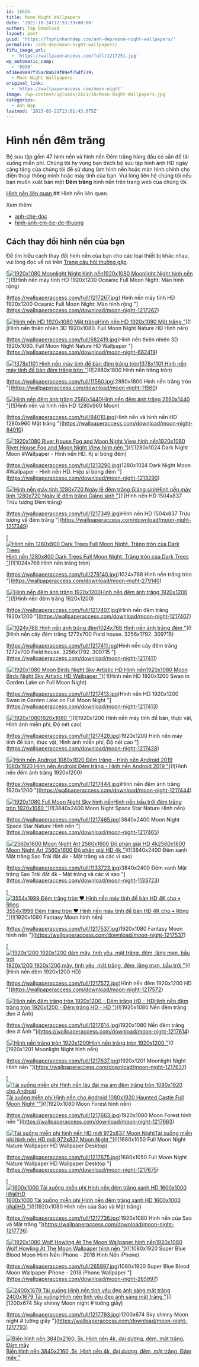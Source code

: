 ```yaml
---
id: 18626
title: Moon Night Wallpapers
date: '2021-10-24T12:53:33+00:00'
author: Top Download
layout: post
guid: 'https://Tophinhanhdep.com/anh-dep/moon-night-wallpapers/'
permalink: /anh-dep/moon-night-wallpapers/
fifu_image_url:
  - 'https://wallpaperaccess.com/full/1217251.jpg'
wp_automatic_camp:
  - '8098'
af34e49a97f35ac8ab39f89ef75df739:
  - Moon Night Wallpapers
original_link:
  - 'https://wallpaperaccess.com/moon-night'
image: /wp-content/uploads/2021/10/Moon-Night-Wallpapers.jpg
categories:
  - Ảnh Đẹp
lastmod: '2025-03-21T13:01:43.675Z'
---
```

# Hình nền đêm trăng

Bộ sưu tập gồm 47 hình nền và hình nền Đêm trăng hàng đầu có sẵn để tải xuống miễn phí. Chúng tôi hy vọng bạn thích bộ sưu tập hình ảnh HD ngày càng tăng của chúng tôi để sử dụng làm hình nền hoặc màn hình chính cho điện thoại thông minh hoặc máy tính của bạn. Vui lòng liên hệ chúng tôi nếu bạn muốn xuất bản một **Đêm trăng** hình nền trên trang web của chúng tôi.

[Hình nền liên quan ](#related) ## Hình nền liên quan.

   
 Xem thêm:

   
- [anh-che-doc](https://tophinhanhdep.com/anh-che/anh-che-doc/)
- [hinh-anh-em-be-de-thuong](https://tophinhanhdep.com/hinh-anh-de-thuong/hinh-anh-em-be-de-thuong/)

## Cách thay đổi hình nền của bạn

Để tìm hiểu cách thay đổi hình nền của bạn cho các loại thiết bị khác nhau, vui lòng đọc về nó trên [Trang câu hỏi thường gặp](https://tophinhanhdep.com/faq/).

  
[[![1920x1080 Moonlight Night hình nền](https://wallpaperaccess.com/full/1217251.jpg)1920x1080 Moonlight Night hình nền "](https://wallpaperaccess.com/download/moon-night-1217251)](![Hình nền máy tính HD 1920x1200 Oceanic Full Moon Night: Màn hình rộng)

(https://wallpaperaccess.com/full/1217267.jpg) Hình nền máy tính HD 1920x1200 Oceanic Full Moon Night: Màn hình rộng "](https://wallpaperaccess.com/download/moon-night-1217267)

[[![Hình nền HD 1920x1080 Mặt trăng](https://wallpaperaccess.com/full/1163621.jpg)Hình nền HD 1920x1080 Mặt trăng "](https://wallpaperaccess.com/download/moon-night-1163621)](![Hình nền thiên nhiên 3D 1920x1080.  Full Moon Night Nature HD Hình nền)

(https://wallpaperaccess.com/full/682419.jpg)Hình nền thiên nhiên 3D 1920x1080. Full Moon Night Nature HD Wallpaper "](https://wallpaperaccess.com/download/moon-night-682419)

[[![1378x1101 Hình nền máy tính để bàn đêm trăng tròn](https://wallpaperaccess.com/full/121335.jpg)1378x1101 Hình nền máy tính để bàn đêm trăng tròn "](https://wallpaperaccess.com/download/moon-night-121335)](![2880x1800 Hình nền trăng tròn)

(https://wallpaperaccess.com/full/11560.jpg)2880x1800 Hình nền trăng tròn "](https://wallpaperaccess.com/download/moon-night-11560)

[[![Hình nền đêm ánh trăng 2560x1440](https://wallpaperaccess.com/full/1217273.jpg)Hình nền đêm ánh trăng 2560x1440 "](https://wallpaperaccess.com/download/moon-night-1217273)](![Hình nền và hình nền HD 1280x960 Moon)

(https://wallpaperaccess.com/full/84010.jpg)Hình nền và hình nền HD 1280x960 Mặt trăng "](https://wallpaperaccess.com/download/moon-night-84010)

[[![1920x1080 River House Fog and Moon Night View hình nền](https://wallpaperaccess.com/full/1217303.jpg)1920x1080 River House Fog and Moon Night View hình nền "](https://wallpaperaccess.com/download/moon-night-1217303)](![1280x1024 Dark Night Moon #Wallpaper - Hình nền HD.  Kị sĩ bóng đêm)

(https://wallpaperaccess.com/full/1213290.jpg)1280x1024 Dark Night Moon #Wallpaper - Hình nền HD. Hiệp sĩ bóng đêm "](https://wallpaperaccess.com/download/moon-night-1213290)

[[![Hình nền máy tính 1280x720 Ngày lễ đêm trăng Giáng sinh](https://wallpaperaccess.com/full/1217310.jpg)Hình nền máy tính 1280x720 Ngày lễ đêm trăng Giáng sinh "](https://wallpaperaccess.com/download/moon-night-1217310)](![Hình nền HD 1504x837 Trừu tượng Đêm trăng)

(https://wallpaperaccess.com/full/1217349.jpg)Hình nền HD 1504x837 Trừu tượng về đêm trăng "](https://wallpaperaccess.com/download/moon-night-1217349)

[[![Hình nền 1280x800 Dark Trees Full Moon Night.  Trăng tròn của Dark Trees](https://wallpaperaccess.com/full/1217358.jpg)Hình nền 1280x800 Dark Trees Full Moon Night. Trăng tròn của Dark Trees "](https://wallpaperaccess.com/download/moon-night-1217358)](![1024x768 Hình nền trăng tròn)

(https://wallpaperaccess.com/full/279140.jpg)1024x768 Hình nền trăng tròn "](https://wallpaperaccess.com/download/moon-night-279140)

[[![Hình nền đêm ánh trăng 1920x1200](https://wallpaperaccess.com/full/1217378.jpg)Hình nền đêm ánh trăng 1920x1200 "](https://wallpaperaccess.com/download/moon-night-1217378)](![Hình nền đêm trăng 1920x1200)

(https://wallpaperaccess.com/full/1217407.jpg)Hình nền đêm trăng 1920x1200 "](https://wallpaperaccess.com/download/moon-night-1217407)

[[![1024x768 Hình nền ánh trăng đêm](https://wallpaperaccess.com/full/1217204.jpg)1024x768 Hình nền ánh trăng đêm "](https://wallpaperaccess.com/download/moon-night-1217204)](![Hình nền cây đêm trăng 1272x700 Field house.  3256x1792.  309715)

(https://wallpaperaccess.com/full/1217411.jpg)Hình nền cây đêm trăng 1272x700 Field house. 3256x1792. 309715 "](https://wallpaperaccess.com/download/moon-night-1217411)

[[![1920x1080 Moon Birds Night Sky Artistic HD Hình nền](https://wallpaperaccess.com/full/944272.jpg)1920x1080 Moon Birds Night Sky Artistic HD Wallpaper "](https://wallpaperaccess.com/download/moon-night-944272)]( ![Hình nền HD 1920x1200 Swan in Garden Lake on Full Moon Night)

(https://wallpaperaccess.com/full/1217413.jpg)Hình nền HD 1920x1200 Swan in Garden Lake on Full Moon Night "](https://wallpaperaccess.com/download/moon-night-1217413)

[[![1920x1080 ](https://wallpaperaccess.com/full/1217418.jpg)1920x1080 "](https://wallpaperaccess.com/download/moon-night-1217418)](![1920x1200 Hình nền máy tính để bàn, thực vật, Hình ảnh miễn phí, Độ nét cao)

(https://wallpaperaccess.com/full/1217428.jpg)1920x1200 Hình nền máy tính để bàn, thực vật, Hình ảnh miễn phí, Độ nét cao "](https://wallpaperaccess.com/download/moon-night-1217428)

[[![Hình nền Android 1080x1920 Đêm trăng - Hình nền Android 2019](https://wallpaperaccess.com/full/1217443.jpg)1080x1920 Hình nền Android Đêm trăng - Hình nền Android 2019 "](https://wallpaperaccess.com/download/moon-night-1217443)](![Hình nền đêm ánh trăng 1920x1200)

(https://wallpaperaccess.com/full/1217444.jpg)Hình nền đêm ánh trăng 1920x1200 "](https://wallpaperaccess.com/download/moon-night-1217444)

[[![1920x1080 Full Moon Night Sky hình nền](https://wallpaperaccess.com/full/944263.jpg)Hình nền bầu trời đêm trăng tròn 1920x1080 "](https://wallpaperaccess.com/download/moon-night-944263)](![3840x2400 Moon Night Space Star Nature Hình nền)

(https://wallpaperaccess.com/full/1217465.jpg)3840x2400 Moon Night Space Star Nature Hình nền "](https://wallpaperaccess.com/download/moon-night-1217465)

[[![2560x1600 Moon Night Art 2560x1600 Độ phân giải HD 4k](https://wallpaperaccess.com/full/1217475.jpg)2560x1600 Moon Night Art 2560x1600 Độ phân giải HD 4k "](https://wallpaperaccess.com/download/moon-night-1217475)](![3840x2400 Đêm xanh Mặt trăng Sao Trái đất 4k - Mặt trăng và các vì sao)

(https://wallpaperaccess.com/full/1133723.jpg)3840x2400 Đêm xanh Mặt trăng Sao Trái đất 4k - Mặt trăng và các vì sao "](https://wallpaperaccess.com/download/moon-night-1133723)

[[![3554x1999 Đêm trăng tròn ❤ Hình nền máy tính để bàn HD 4K cho • Rộng](https://wallpaperaccess.com/full/1217516.jpg)3554x1999 Đêm trăng tròn ❤ Hình nền máy tính để bàn HD 4K cho • Rộng "](https://wallpaperaccess.com/download/moon-night-1217516)](![1920x1080 Fantasy Moon hình nền)

(https://wallpaperaccess.com/full/1217537.jpg)1920x1080 Fantasy Moon hình nền "](https://wallpaperaccess.com/download/moon-night-1217537)

[[![1920x1200 1920x1200 đám mây, tình yêu, mặt trăng, đêm, lãng mạn, bầu trời](https://wallpaperaccess.com/full/1217555.jpg)1920x1200 1920x1200 mây, tình yêu, mặt trăng, đêm, lãng mạn, bầu trời "](https://wallpaperaccess.com/download/moon-night-1217555)](![Hình nền đêm 1920x1200 HD)

(https://wallpaperaccess.com/full/1217572.jpg)Hình nền đêm 1920x1200 HD "](https://wallpaperaccess.com/download/moon-night-1217572)

[[![Hình nền đêm trăng tròn 1920x1200 - Đêm trăng HD - HD](https://wallpaperaccess.com/full/1217598.jpg)Hình nền đêm trăng tròn 1920x1200 - Đêm trăng HD - HD "](https://wallpaperaccess.com/download/moon-night-1217598)](![1920x1080 Nền đêm trăng đen # Ảnh)

(https://wallpaperaccess.com/full/1217614.jpg)1920x1080 Nền đêm trăng đen # Ảnh "](https://wallpaperaccess.com/download/moon-night-1217614)

[[![Hình nền trăng tròn 1920x1200](https://wallpaperaccess.com/full/1217635.jpg)Hình nền trăng tròn 1920x1200 "](https://wallpaperaccess.com/download/moon-night-1217635)](![1920x1201 Moonlight Night hình nền)

(https://wallpaperaccess.com/full/1217637.jpg)1920x1201 Moonlight Night Hình nền "](https://wallpaperaccess.com/download/moon-night-1217637)

[[![Tải xuống miễn phí Hình nền lâu đài ma ám đêm trăng tròn 1080x1920 cho Android](https://wallpaperaccess.com/full/146980.jpg)Tải xuống miễn phí Hình nền cho Android 1080x1920 Haunted Castle Full Moon Night ""](https://wallpaperaccess.com/download/moon-night-146980)](![1920x1080 Moon Forest hình nền)

(https://wallpaperaccess.com/full/1217663.jpg)1920x1080 Moon Forest hình nền "](https://wallpaperaccess.com/download/moon-night-1217663)

[[![Tải xuống miễn phí hình nền HD mới 972x837 Moon Night](https://wallpaperaccess.com/full/1217665.jpg)Tải xuống miễn phí hình nền HD mới 972x837 Moon Night "](https://wallpaperaccess.com/download/moon-night-1217665)](![1680x1050 Full Moon Night Nature Wallpaper HD Wallpaper Desktop)

(https://wallpaperaccess.com/full/1217675.jpg)1680x1050 Full Moon Night Nature Wallpaper HD Wallpaper Desktop "](https://wallpaperaccess.com/download/moon-night-1217675)

[[![1600x1000 Tải xuống miễn phí Hình nền đêm trăng xanh HD 1600x1000 iWallHD](https://wallpaperaccess.com/full/1217733.jpg)1600x1000 Tải xuống miễn phí Hình nền đêm trăng xanh HD 1600x1000 iWallHD "](https://wallpaperaccess.com/download/moon-night-1217733)](![1920x1080 Hình nền của Sao và Mặt trăng)

(https://wallpaperaccess.com/full/1217736.jpg)1920x1080 Hình nền của Sao và Mặt trăng "](https://wallpaperaccess.com/download/moon-night-1217736)

[[![1920x1080 Wolf Howling At The Moon Wallpaper hình nền](https://wallpaperaccess.com/full/1217756.jpg)1920x1080 Wolf Howling At The Moon Wallpaper hình nền "](https://wallpaperaccess.com/download/moon-night-1217756)](![1080x1920 Super Blue Blood Moon Hình Nền iPhone - 2018 Hình Nền iPhone)

(https://wallpaperaccess.com/full/265997.jpg)1080x1920 Super Blue Blood Moon Wallpaper iPhone - 2018 iPhone Wallpaper "](https://wallpaperaccess.com/download/moon-night-265997)

[[![2400x1679 Tải xuống Hình nền tình yêu đẹp ánh sáng mặt trăng](https://wallpaperaccess.com/full/1217688.jpg)2400x1679 Tải xuống Hình nền tình yêu đẹp ánh sáng mặt trăng "](https://wallpaperaccess.com/download/moon-night-1217688)](![1200x674 Sky shinny Moon night # tường giấy)

(https://wallpaperaccess.com/full/1217793.jpg)1200x674 Sky shinny Moon night # tường giấy "](https://wallpaperaccess.com/download/moon-night-1217793)

[![Biển hình nền 3840x2160, 5k, Hình nền 4k, đại dương, đêm, mặt trăng, Đám mây](https://wallpaperaccess.com/full/1217825.jpg)Biển hình nền 3840x2160, 5k, Hình nền 4k, đại dương, đêm, mặt trăng, Đám mây "](https://wallpaperaccess.com/download/moon-night-1217825)
